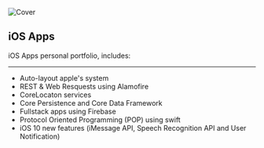 ![Cover](./covers/main.png)

## iOS Apps ##

iOS Apps personal portfolio, includes: 

- - - -

* Auto-layout apple's system
* REST & Web Resquests  using Alamofire
* CoreLocaton services 
* Core Persistence and Core Data Framework
* Fullstack apps using Firebase
* Protocol Oriented Programming (POP) using swift
* iOS 10 new features (iMessage API, Speech Recognition API and User Notification)
 
